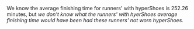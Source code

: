 We know the average finishing time for runners' with hyperShoes is 252.26 minutes, but *we don't know what the runners' with hyerShoes average finishing time would have been had these runners' not worn hyperShoes*.
